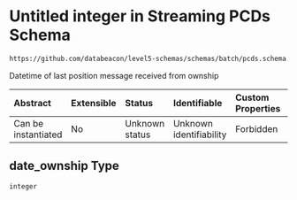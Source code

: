 # Untitled integer in Streaming PCDs Schema

```txt
https://github.com/databeacon/level5-schemas/schemas/batch/pcds.schema.json#/properties/date_ownship
```

Datetime of last position message received from ownship

| Abstract            | Extensible | Status         | Identifiable            | Custom Properties | Additional Properties | Access Restrictions | Defined In                                                                    |
| :------------------ | :--------- | :------------- | :---------------------- | :---------------- | :-------------------- | :------------------ | :---------------------------------------------------------------------------- |
| Can be instantiated | No         | Unknown status | Unknown identifiability | Forbidden         | Allowed               | none                | [pcds.schema.json\*](../../out/batch/pcds.schema.json "open original schema") |

## date\_ownship Type

`integer`
